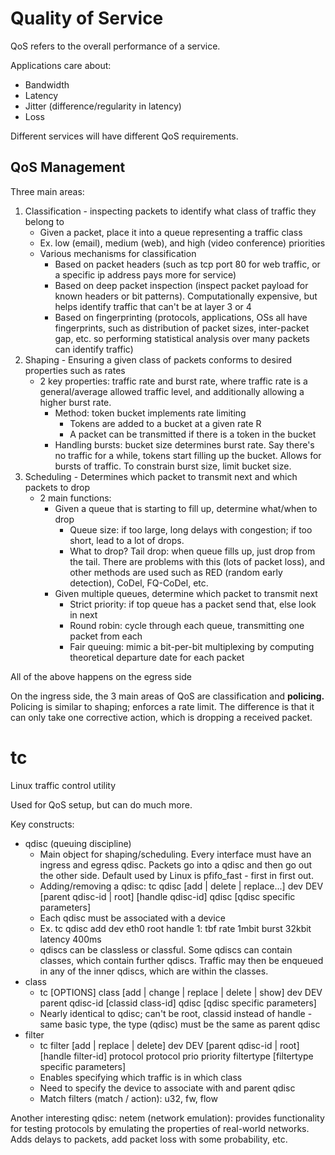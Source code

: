 # Quality of Service

QoS refers to the overall performance of a service. 

Applications care about:

- Bandwidth
- Latency
- Jitter (difference/regularity in latency)
- Loss

Different services will have different QoS requirements.

## QoS Management

Three main areas:

1. Classification - inspecting packets to identify what class of traffic they belong to
    - Given a packet, place it into a queue representing a traffic class
    - Ex. low (email), medium (web), and high (video conference) priorities
    - Various mechanisms for classification
        - Based on packet headers (such as tcp port 80 for web traffic, or a specific ip address pays more for service)
        - Based on deep packet inspection (inspect packet payload for known headers or bit patterns). Computationally expensive, but helps identify traffic that can't be at layer 3 or 4
        - Based on fingerprinting (protocols, applications, OSs all have fingerprints, such as distribution of packet sizes, inter-packet gap, etc. so performing statistical analysis over many packets can identify traffic)
2. Shaping - Ensuring a given class of packets conforms to desired properties such as rates
    - 2 key properties: traffic rate and burst rate, where traffic rate is a general/average allowed traffic level, and additionally allowing a higher burst rate.
        - Method: token bucket implements rate limiting
            - Tokens are added to a bucket at a given rate R
            - A packet can be transmitted if there is a token in the bucket
        - Handling bursts: bucket size determines burst rate. Say there's no traffic for a while, tokens start filling up the bucket. Allows for bursts of traffic. To constrain burst size, limit bucket size.
3. Scheduling - Determines which packet to transmit next and which packets to drop
    - 2 main functions:
        - Given a queue that is starting to fill up, determine what/when to drop
            - Queue size: if too large, long delays with congestion; if too short, lead to a lot of drops.
            - What to drop? Tail drop: when queue fills up, just drop from the tail. There are problems with this (lots of packet loss), and other methods are used such as RED (random early detection), CoDel, FQ-CoDel, etc.
        - Given multiple queues, determine which packet to transmit next
            - Strict priority: if top queue has a packet send that, else look in next
            - Round robin: cycle through each queue, transmitting one packet from each
            - Fair queuing: mimic a bit-per-bit multiplexing by computing theoretical departure date for each packet

All of the above happens on the egress side

On the ingress side, the 3 main areas of QoS are classification and **policing.** Policing is similar to shaping; enforces a rate limit. The difference is that it can only take one corrective action, which is dropping a received packet.

# tc

Linux traffic control utility

Used for QoS setup, but can do much more.

Key constructs: 

- qdisc (queuing discipline)
    - Main object for shaping/scheduling. Every interface must have an ingress and egress qdisc. Packets go into a qdisc and then go out the other side. Default used by Linux is pfifo_fast - first in first out.
    - Adding/removing a qdisc: tc qdisc [add | delete | replace...] dev DEV [parent qdisc-id | root] [handle qdisc-id] qdisc [qdisc specific parameters]
    - Each qdisc must be associated with a device
    - Ex. tc qdisc add dev eth0 root handle 1: tbf rate 1mbit burst 32kbit latency 400ms
    - qdiscs can be classless or classful. Some qdiscs can contain classes, which contain further qdiscs. Traffic may then be enqueued in any of the inner qdiscs, which are within the classes.
- class
    - tc [OPTIONS] class [add | change | replace | delete | show] dev DEV parent qdisc-id [classid class-id] qdisc [qdisc specific parameters]
    - Nearly identical to qdisc; can't be root, classid instead of handle - same basic type, the type (qdisc) must be the same as parent qdisc
- filter
    - tc filter [add | replace | delete] dev DEV [parent qdisc-id | root] [handle filter-id] protocol protocol prio priority filtertype [filtertype specific parameters]
    - Enables specifying which traffic is in which class
    - Need to specify the device to associate with and parent qdisc
    - Match filters (match / action): u32, fw, flow

Another interesting qdisc: netem (network emulation): provides functionality for testing protocols by emulating the properties of real-world networks. Adds delays to packets, add packet loss with some probability, etc.
